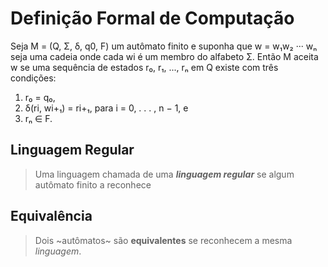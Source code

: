 # Definição Formal de Computação
Seja M = (Q, Σ, δ, q0, F) um autômato finito e suponha que w = w₁w₂ ··· wₙ seja uma cadeia onde cada wi é um membro do alfabeto Σ. Então M aceita w se uma sequência de estados r₀, r₁, ..., rₙ em Q existe com três condições:
1. r₀ = q₀,
2. δ(ri, wi+₁) = ri+₁,
para i = 0, . . . , n − 1, e
3. rₙ ∈ F.

## Linguagem Regular

> Uma linguagem chamada de uma ***linguagem regular*** se algum autômato finito a reconhece

## Equivalência

> Dois ~autômatos~ são **equivalentes** se reconhecem a mesma *linguagem*.
